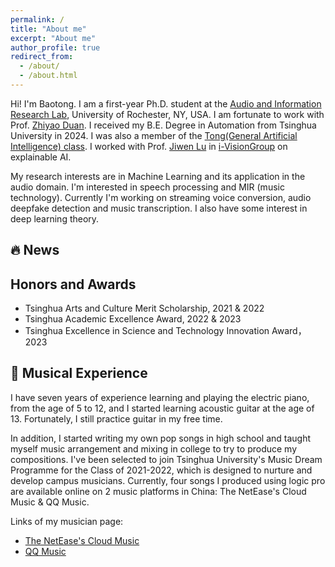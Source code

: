 ```yaml
---
permalink: /
title: "About me"
excerpt: "About me"
author_profile: true
redirect_from: 
  - /about/
  - /about.html
---
```


Hi! I'm Baotong. I am a first-year Ph.D. student at the [Audio and Information Research Lab](https://labsites.rochester.edu/air/), University of Rochester, NY, USA. I am fortunate to work with Prof. [Zhiyao Duan](https://hajim.rochester.edu/ece/sites/zduan/). 
I received my B.E. Degree in Automation from Tsinghua University in 2024. I was also a member of the [Tong(General Artificial Intelligence) class](https://tongclass.ac.cn/author/baotong-tian/). I worked with Prof. [Jiwen Lu](http://ivg.au.tsinghua.edu.cn/Jiwen_Lu/) in [i-VisionGroup](http://ivg.au.tsinghua.edu.cn/) on explainable AI.

My research interests are in Machine Learning and its application in the audio domain. I'm interested in speech processing and MIR (music technology). Currently I'm working on streaming voice conversion, audio deepfake detection and music transcription. I also have some interest in deep learning theory.

## 🔥 News

## Honors and Awards

- Tsinghua Arts and Culture Merit Scholarship, 2021 & 2022
- Tsinghua Academic Excellence Award, 2022 & 2023
- Tsinghua Excellence in Science and Technology Innovation Award， 2023
  
## 🎼 Musical Experience

I have seven years of experience learning and playing the electric piano, from the age of 5 to 12, and I started learning acoustic guitar at the age of 13. Fortunately, I still practice guitar in my free time.

In addition, I started writing my own pop songs in high school and taught myself music arrangement and mixing in college to try to produce my compositions. I've been selected to join Tsinghua University's Music Dream Programme for the Class of 2021-2022, which is designed to nurture and develop campus musicians. Currently, four songs I produced using logic pro are available online on 2 music platforms in China: The NetEase's Cloud Music & QQ Music.

Links of my musician page:

- [The NetEase's Cloud Music](https://music.163.com/#/artist?id=46787439&userid=258166682)
- [QQ Music](https://y.qq.com/n/ryqq/singer/002MQd2E1rAROe)
